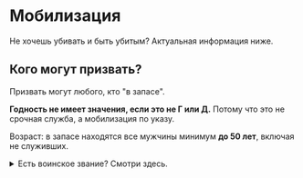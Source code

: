 # Мобилизация

Не хочешь убивать и быть убитым? Актуальная информация ниже.

## Кого могут призвать?

Призвать могут любого, кто "в запасе".

**Годность не имеет значения, если это не Г или Д.** Потому что это не срочная служба, а мобилизация по указу.

Возраст: в запасе находятся все мужчины минимум **до 50 лет**, включая не служивших.

<details>
  <summary>Есть воинское звание? Смотри здесь.</summary>
  
  | Звание          | В запасе до... |
  | :-------------- | :------------- |
  | Рядовой / не служивший | 50 лет  |
  | Младшие офицеры        | 60 лет  |
  | Майоры, капитаны 3 ранга, подполковники, капитаны 2 ранга | 65 лет |
  | Выше | бессрочно |

</details>
